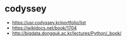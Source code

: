 # codyssey

- https://usr.codyssey.kr/portfolio/list
- https://wikidocs.net/book/1704
- http://bigdata.dongguk.ac.kr/lectures/Python/_book/
